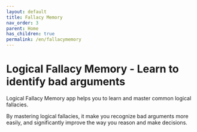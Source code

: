 ```yaml
---
layout: default
title: Fallacy Memory
nav_order: 3
parent: Home
has_children: true
permalink: /en/fallacymemory
---
```


# Logical Fallacy Memory - Learn to identify bad arguments

Logical Fallacy Memory app helps you to learn and master common logical fallacies. 

By mastering logical fallacies, it make you recognize bad arguments more easily, and significantly improve the way you reason and make decisions.